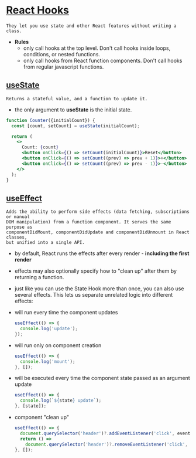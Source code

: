 # [React Hooks](https://reactjs.org/docs/hooks-reference.html)

    They let you use state and other React features without writing a class.

 - **Rules**
     - only call hooks at the top level. Don't call hooks inside loops, conditions,
     or nested functions.
     - only call hooks from React function components. Don't call hooks from regular
     javascript functions.

## [useState](https://reactjs.org/docs/hooks-state.html)

    Returns a stateful value, and a function to update it.

 - the only argument to **useState** is the initial state.

  ```jsx
  function Counter({initialCount}) {
    const [count, setCount] = useState(initialCount);

    return (
      <>
        Count: {count}
        <button onClick={() => setCount(initialCount)}>Reset</button>
        <button onClick={() => setCount((prev) => prev + 1)}>+</button>
        <button onClick={() => setCount((prev) => prev - 1)}>-</button>
      </>
    );
  }
  ```

## [useEffect](https://reactjs.org/docs/hooks-effect.html)

    Adds the ability to perform side effects (data fetching, subscriptions or manual
    DOM manipulation) from a function component. It serves the same purpose as
    componentDidMount, componentDidUpdate and componentDidUnmount in React classes,
    but unified into a single API.

 - by default, React runs the effects after every render - **including the first
 render**

 - effects may also optionally specify how to "clean up" after them by returning a
 function.

 - just like you can use the State Hook more than once, you can also use several
 effects. This lets us separate unrelated logic into different effects:

 - will run every time the component updates

    ```jsx
    useEffect(() => {
      console.log('update');
    });
    ```

 - will run only on component creation

    ```jsx
    useEffect(() => {
      console.log('mount');
    }, []);
    ```

 - will be executed every time the component state passed as an argument update

    ```jsx
    useEffect(() => {
      console.log(`${state} update`);
    }, [state]);
    ```

 - component "clean up"

    ```jsx
    useEffect(() => {
      document.querySelector('header')?.addEventListener('click', eventFn);
      return () =>
        document.querySelector('header')?.removeEventListener('click', eventFn);
    }, []);
    ```
